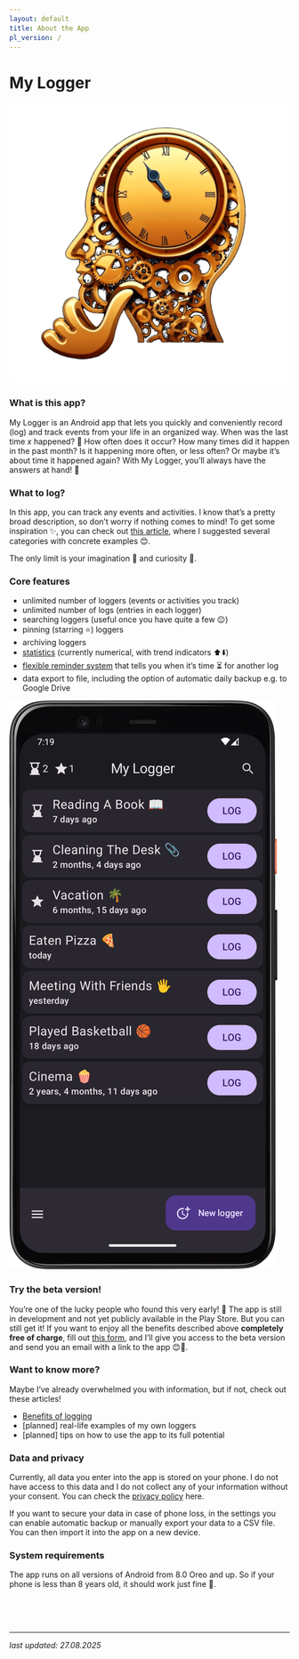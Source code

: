 ```yaml
---
layout: default
title: About the App
pl_version: /
---
```


# My Logger

<div class="side-by-side">
    <img src="/img/logo.png" alt="app logo" class="app-logo">
    <div class="app-intro">
        <h3>What is this app?</h3>
        <p>My Logger is an Android app that lets you quickly and conveniently record (log) and track events from your life in an organized way. When was the last time <i>x</i> happened? 🤔 How often does it occur? How many times did it happen in the past month? Is it happening more often, or less often? Or maybe it’s about time it happened again? With My Logger, you’ll always have the answers at hand! 💪</p>
    </div>
</div>

<div class="side-by-side-reverse">
    <div class="app-screenshot-description">
        <h3>What to log?</h3>
        <p>In this app, you can track any events and activities. I know that’s a pretty broad description, so don’t worry if nothing comes to mind! To get some inspiration ✨, you can check out <a href="/en/article/what-to-log">this article</a>, where I suggested several categories with concrete examples 😊.</p>
        <p>The only limit is your imagination 🌌 and curiosity 🧐.</p>
        <h3>Core features</h3>
        <ul>
            <li>unlimited number of loggers (events or activities you track)</li>
            <li>unlimited number of logs (entries in each logger)</li>
            <li>searching loggers (useful once you have quite a few 😉)</li>
            <li>pinning (starring ⭐) loggers</li>
            <li>archiving loggers</li>
            <li><a href="/en/version/1.6#new-look-for-statistics-📊">statistics</a> (currently numerical, with trend indicators ⬆️⬇️)</li>
            <li><a href="/en/version/1.5#hourglasses-⏳">flexible reminder system</a> that tells you when it’s time ⏳ for another log</li>
            <li>data export to file, including the option of automatic daily backup e.g. to Google Drive</li>
        </ul>
    </div>
    <img src="/img/en/app-screen.png" alt="screenshot of the main app screen" class="app-screenshot-right">
</div>

### Try the beta version!
You’re one of the lucky people who found this very early! 🎉 The app is still in development and not yet publicly available in the Play Store. But you can still get it! If you want to enjoy all the benefits described above **completely free of charge**, fill out <a href="https://forms.gle/2hEkZGoRS87F9Q7T6" target="_blank">this form</a>, and I’ll give you access to the beta version and send you an email with a link to the app 😊📲.

### Want to know more?
Maybe I’ve already overwhelmed you with information, but if not, check out these articles!
- [Benefits of logging](article/benefits-of-logging.md)
- [planned] real-life examples of my own loggers
- [planned] tips on how to use the app to its full potential

### Data and privacy
Currently, all data you enter into the app is stored on your phone. I do not have access to this data and I do not collect any of your information without your consent. You can check the [privacy policy](privacy-policy.md) here.

If you want to secure your data in case of phone loss, in the settings you can enable automatic backup or manually export your data to a CSV file. You can then import it into the app on a new device.

### System requirements
The app runs on all versions of Android from 8.0 Oreo and up. So if your phone is less than 8 years old, it should work just fine 🙂.

<div style="height: 50px;"></div>

---
*last updated: 27.08.2025*
